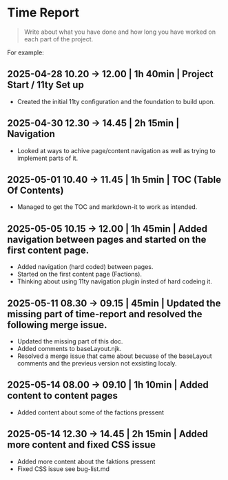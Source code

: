 # Time Report

> Write about what you have done and how long you have worked on each part of the project.

For example: 

## 2025-04-28 10.20 -> 12.00 | 1h 40min | Project Start / 11ty Set up
  - Created the initial 11ty configuration and the foundation to build upon.

## 2025-04-30 12.30 -> 14.45 | 2h 15min | Navigation
  - Looked at ways to achive page/content navigation as well as trying to implement parts of it.

## 2025-05-01 10.40 -> 11.45 | 1h 5min | TOC (Table Of Contents)
  - Managed to get the TOC and markdown-it to work as intended.

## 2025-05-05 10.15 -> 12.00 | 1h 45min | Added navigation between pages and started on the first content page.
  - Added navigation (hard coded) between pages.
  - Started on the first content page (Factions).
  - Thinking about using 11ty navigation plugin insted of hard codeing it.

## 2025-05-11 08.30 -> 09.15 | 45min | Updated the missing part of time-report and resolved the following merge issue.
  - Updated the missing part of this doc.
  - Added comments to baseLayout.njk.
  - Resolved a merge issue that came about becuase of the baseLayout comments and the previeus version not exsisting localy.

## 2025-05-14 08.00 -> 09.10 | 1h 10min | Added content to content pages
  - Added content about some of the factions pressent

## 2025-05-14 12.30 -> 14.45 | 2h 15min | Added more content and fixed CSS issue
  - Added more content about the faktions pressent
  - Fixed CSS issue see bug-list.md